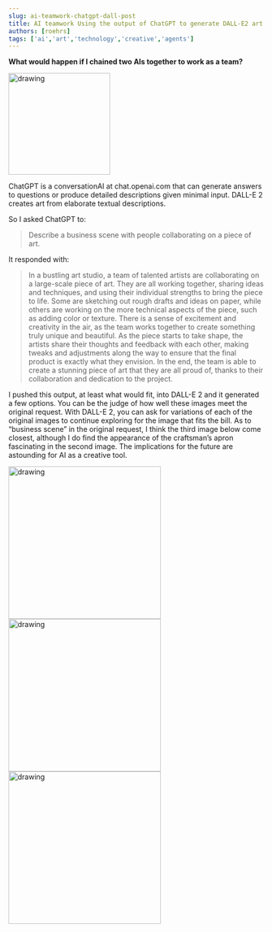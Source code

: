 ```yaml
---
slug: ai-teamwork-chatgpt-dall-post
title: AI teamwork Using the output of ChatGPT to generate DALL-E2 art.
authors: [roehrs]
tags: ['ai','art','technology','creative','agents']
---
```


**What would happen if I chained two AIs together to work as a team?**

<img src="/blogimg/chatdall/DallE4.png" alt="drawing" width="200"/>

ChatGPT is a conversationAI at chat.openai.com that can generate answers to questions or produce detailed descriptions given minimal input. DALL-E 2 creates art from elaborate textual descriptions.

So I asked ChatGPT to:

<!-- truncate -->

> Describe a business scene with people collaborating on a piece of art.

It responded with:

> In a bustling art studio, a team of talented artists are collaborating on a large-scale piece of art. They are all working together, sharing ideas and techniques, and using their individual strengths to bring the piece to life. Some are sketching out rough drafts and ideas on paper, while others are working on the more technical aspects of the piece, such as adding color or texture. There is a sense of excitement and creativity in the air, as the team works together to create something truly unique and beautiful. As the piece starts to take shape, the artists share their thoughts and feedback with each other, making tweaks and adjustments along the way to ensure that the final product is exactly what they envision. In the end, the team is able to create a stunning piece of art that they are all proud of, thanks to their collaboration and dedication to the project.

I pushed this output, at least what would fit, into DALL-E 2 and it generated a few options. You can be the judge of how well these images meet the original request. With DALL-E 2, you can ask for variations of each of the original images to continue exploring for the image that fits the bill. As to “business scene” in the original request, I think the third image below come closest, although I do find the appearance of the craftsman’s apron fascinating in the second image. The implications for the future are astounding for AI as a creative tool.

<img src="/blogimg/chatdall/DallE1.png" alt="drawing" width="300"/>
<img src="/blogimg/chatdall/DallE2.png" alt="drawing" width="300"/>
<img src="/blogimg/chatdall/DallE3.png" alt="drawing" width="300"/>


